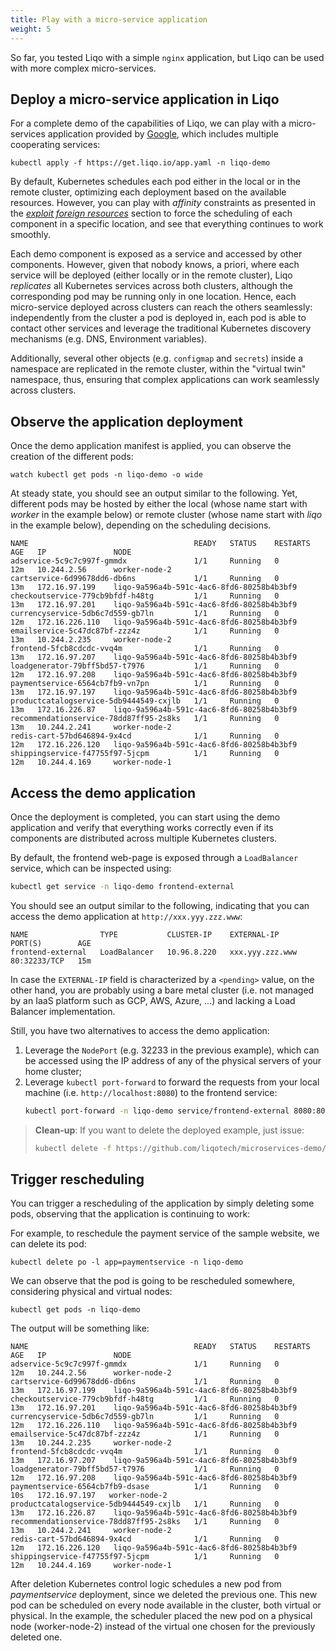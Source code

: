 ```yaml
---
title: Play with a micro-service application
weight: 5
---
```


So far, you tested Liqo with a simple `nginx` application, but Liqo can be used with more complex micro-services.

##  Deploy a micro-service application in Liqo

For a complete demo of the capabilities of Liqo, we can play with a micro-services application provided by [Google](https://github.com/GoogleCloudPlatform/microservices-demo), which includes multiple cooperating services:

```
kubectl apply -f https://get.liqo.io/app.yaml -n liqo-demo
```

By default, Kubernetes schedules each pod either in the local or in the remote cluster, optimizing each deployment based on the available resources.
However, you can play with *affinity* constraints as presented in the [*exploit foreign resources*](../test) section to force the scheduling of each component in a specific location, and see that everything continues to work smoothly.

Each demo component is exposed as a service and accessed by other components.
However, given that nobody knows, a priori, where each service will be deployed (either locally or in the remote cluster), Liqo _replicates_ all Kubernetes services across both clusters, although the corresponding pod may be running only in one location.
Hence, each micro-service deployed across clusters can reach the others seamlessly: independently from the cluster a pod is deployed in, each pod is able to contact other services and leverage the traditional Kubernetes discovery mechanisms (e.g. DNS, Environment variables).

Additionally, several other objects (e.g. `configmap` and `secrets`) inside a namespace are replicated in the remote cluster, within the "virtual twin" namespace, thus, ensuring that complex applications can work seamlessly across clusters.

## Observe the application deployment

Once the demo application manifest is applied, you can observe the creation of the different pods:

```
watch kubectl get pods -n liqo-demo -o wide
```

At steady state, you should see an output similar to the following.
Yet, different pods may be hosted by either the local (whose name start with _worker_ in the example below) or remote cluster (whose name start with _liqo_ in the example below), depending on the scheduling decisions.
```
NAME                                     READY   STATUS    RESTARTS   AGE   IP               NODE
adservice-5c9c7c997f-gmmdx               1/1     Running   0          12m   10.244.2.56      worker-node-2
cartservice-6d99678dd6-db6ns             1/1     Running   0          13m   172.16.97.199    liqo-9a596a4b-591c-4ac6-8fd6-80258b4b3bf9
checkoutservice-779cb9bfdf-h48tg         1/1     Running   0          13m   172.16.97.201    liqo-9a596a4b-591c-4ac6-8fd6-80258b4b3bf9
currencyservice-5db6c7d559-gb7ln         1/1     Running   0          12m   172.16.226.110   liqo-9a596a4b-591c-4ac6-8fd6-80258b4b3bf9
emailservice-5c47dc87bf-zzz4z            1/1     Running   0          13m   10.244.2.235     worker-node-2
frontend-5fcb8cdcdc-vvq4m                1/1     Running   0          13m   172.16.97.207    liqo-9a596a4b-591c-4ac6-8fd6-80258b4b3bf9
loadgenerator-79bff5bd57-t7976           1/1     Running   0          12m   172.16.97.208    liqo-9a596a4b-591c-4ac6-8fd6-80258b4b3bf9
paymentservice-6564cb7fb9-vn7pn          1/1     Running   0          13m   172.16.97.197    liqo-9a596a4b-591c-4ac6-8fd6-80258b4b3bf9
productcatalogservice-5db9444549-cxjlb   1/1     Running   0          13m   172.16.226.87    liqo-9a596a4b-591c-4ac6-8fd6-80258b4b3bf9
recommendationservice-78dd87ff95-2s8ks   1/1     Running   0          13m   10.244.2.241     worker-node-2
redis-cart-57bd646894-9x4cd              1/1     Running   0          12m   172.16.226.120   liqo-9a596a4b-591c-4ac6-8fd6-80258b4b3bf9
shippingservice-f47755f97-5jcpm          1/1     Running   0          12m   10.244.4.169     worker-node-1
```

## Access the demo application

Once the deployment is completed, you can start using the demo application and verify that everything works correctly even if its components are distributed across multiple Kubernetes clusters.

By default, the frontend web-page is exposed through a `LoadBalancer` service, which can be inspected using:
```bash
kubectl get service -n liqo-demo frontend-external
```

You should see an output similar to the following, indicating that you can access the demo application at `http://xxx.yyy.zzz.www`:
```
NAME                TYPE           CLUSTER-IP    EXTERNAL-IP       PORT(S)        AGE
frontend-external   LoadBalancer   10.96.8.220   xxx.yyy.zzz.www   80:32233/TCP   15m
```

In case the `EXTERNAL-IP` field is characterized by a `<pending>` value, on the other hand, you are probably using a bare metal cluster (i.e. not managed by an IaaS platform such as GCP, AWS, Azure, ...) and lacking a Load Balancer implementation.

Still, you have two alternatives to access the demo application:
1. Leverage the `NodePort` (e.g. 32233 in the previous example), which can be accessed using the IP address of any of the physical servers of your home cluster;
2. Leverage `kubectl port-forward` to forward the requests from your local machine (i.e. `http://localhost:8080`) to the frontend service:
   ```bash
   kubectl port-forward -n liqo-demo service/frontend-external 8080:80
   ```

> **Clean-up**: If you want to delete the deployed example, just issue:
> ```bash
> kubectl delete -f https://github.com/liqotech/microservices-demo/blob/master/release/kubernetes-manifests.yaml -n liqo-demo
> ```

## Trigger rescheduling

You can trigger a rescheduling of the application by simply deleting some pods, observing that the application is continuing to work:

For example, to reschedule the payment service of the sample website, we can delete its pod: 

```
kubectl delete po -l app=paymentservice -n liqo-demo
```

We can observe that the pod is going to be rescheduled somewhere, considering physical and virtual nodes:

```
kubectl get pods -n liqo-demo
```

The output will be something like:

```
NAME                                     READY   STATUS    RESTARTS   AGE   IP               NODE
adservice-5c9c7c997f-gmmdx               1/1     Running   0          12m   10.244.2.56      worker-node-2
cartservice-6d99678dd6-db6ns             1/1     Running   0          13m   172.16.97.199    liqo-9a596a4b-591c-4ac6-8fd6-80258b4b3bf9
checkoutservice-779cb9bfdf-h48tg         1/1     Running   0          13m   172.16.97.201    liqo-9a596a4b-591c-4ac6-8fd6-80258b4b3bf9
currencyservice-5db6c7d559-gb7ln         1/1     Running   0          12m   172.16.226.110   liqo-9a596a4b-591c-4ac6-8fd6-80258b4b3bf9
emailservice-5c47dc87bf-zzz4z            1/1     Running   0          13m   10.244.2.235     worker-node-2
frontend-5fcb8cdcdc-vvq4m                1/1     Running   0          13m   172.16.97.207    liqo-9a596a4b-591c-4ac6-8fd6-80258b4b3bf9
loadgenerator-79bff5bd57-t7976           1/1     Running   0          12m   172.16.97.208    liqo-9a596a4b-591c-4ac6-8fd6-80258b4b3bf9
paymentservice-6564cb7fb9-dsase          1/1     Running   0          10s   172.16.97.197   worker-node-2
productcatalogservice-5db9444549-cxjlb   1/1     Running   0          13m   172.16.226.87    liqo-9a596a4b-591c-4ac6-8fd6-80258b4b3bf9
recommendationservice-78dd87ff95-2s8ks   1/1     Running   0          13m   10.244.2.241     worker-node-2
redis-cart-57bd646894-9x4cd              1/1     Running   0          12m   172.16.226.120   liqo-9a596a4b-591c-4ac6-8fd6-80258b4b3bf9
shippingservice-f47755f97-5jcpm          1/1     Running   0          12m   10.244.4.169     worker-node-1
```

After deletion Kubernetes control logic schedules a new pod from *paymentservice* deployment, since we deleted the previous one. This new pod can be scheduled on every node available in the cluster, both virtual or physical. In the example, the scheduler placed the new pod on a physical node (worker-node-2) instead of the virtual one chosen for the previously deleted one. 

